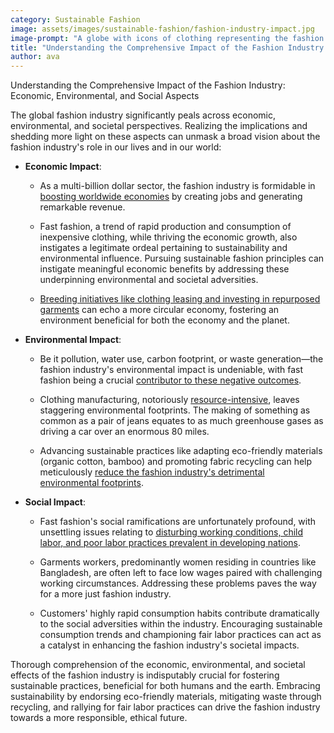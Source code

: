 ```yaml
---
category: Sustainable Fashion
image: assets/images/sustainable-fashion/fashion-industry-impact.jpg
image-prompt: "A globe with icons of clothing representing the fashion industry"
title: "Understanding the Comprehensive Impact of the Fashion Industry: Economic, Environmental, and Social Aspects"
author: ava
---
```


Understanding the Comprehensive Impact of the Fashion Industry: Economic, Environmental, and Social Aspects

The global fashion industry significantly peals across economic, environmental, and societal perspectives. Realizing the implications and shedding more light on these aspects can unmask a broad vision about the fashion industry's role in our lives and in our world:

- **Economic Impact**:

   - As a multi-billion dollar sector, the fashion industry is formidable in [boosting worldwide economies](https://fashinnovation.nyc/the-economic-impact-of-the-fashion-industry/) by creating jobs and generating remarkable revenue.
   
   - Fast fashion, a trend of rapid production and consumption of inexpensive clothing, while thriving the economic growth, also instigates a legitimate ordeal pertaining to sustainability and environmental influence. Pursuing sustainable fashion principles can instigate meaningful economic benefits by addressing these underpinning environmental and societal adversities.
   
   - [Breeding initiatives like clothing leasing and investing in repurposed garments](https://www.wri.org/insights/numbers-economic-social-and-environmental-impacts-fast-fashion) can echo a more circular economy, fostering an environment beneficial for both the economy and the planet.

- **Environmental Impact**:

   - Be it pollution, water use, carbon footprint, or waste generation—the fashion industry's environmental impact is undeniable, with fast fashion being a crucial [contributor to these negative outcomes](https://sdwatch.eu/2020/02/environmental-and-social-impacts-of-fast-fashion/).
   
   - Clothing manufacturing, notoriously [resource-intensive](https://www.wri.org/insights/numbers-economic-social-and-environmental-impacts-fast-fashion), leaves staggering environmental footprints. The making of something as common as a pair of jeans equates to as much greenhouse gases as driving a car over an enormous 80 miles.
   
   - Advancing sustainable practices like adapting eco-friendly materials (organic cotton, bamboo) and promoting fabric recycling can help meticulously [reduce the fashion industry's detrimental environmental footprints](https://www.genevaenvironmentnetwork.org/resources/updates/sustainable-fashion/).

- **Social Impact**:

   - Fast fashion's social ramifications are unfortunately profound, with unsettling issues relating to [disturbing working conditions, child labor, and poor labor practices prevalent in developing nations](https://jgbc.scholasticahq.com/article/36873-appalling-or-advantageous-exploring-the-impacts-of-fast-fashion-from-environmental-social-and-economic-perspectives).
   
   - Garments workers, predominantly women residing in countries like Bangladesh, are often left to face low wages paired with challenging working circumstances. Addressing these problems paves the way for a more just fashion industry.
   
   - Customers' highly rapid consumption habits contribute dramatically to the social adversities within the industry. Encouraging sustainable consumption trends and championing fair labor practices can act as a catalyst in enhancing the fashion industry's societal impacts.

Thorough comprehension of the economic, environmental, and societal effects of the fashion industry is indisputably crucial for fostering sustainable practices, beneficial for both humans and the earth. Embracing sustainability by endorsing eco-friendly materials, mitigating waste through recycling, and rallying for fair labor practices can drive the fashion industry towards a more responsible, ethical future.